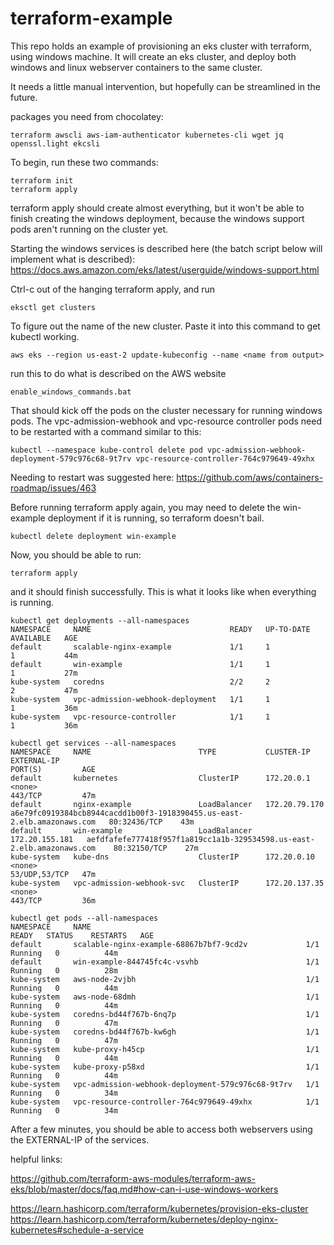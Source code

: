 # terraform-example

This repo holds an example of provisioning an eks cluster with terraform, using windows machine. It will create an eks cluster, and deploy both windows and linux webserver containers to the same cluster.

It needs a little manual intervention, but hopefully can be streamlined in the future.

packages you need from chocolatey:

```
terraform awscli aws-iam-authenticator kubernetes-cli wget jq openssl.light ekcsli
```

To begin, run these two commands:

```
terraform init
terraform apply
```

terraform apply should create almost everything, but it won't be able to finish creating the windows deployment, because the windows support pods aren't running on the cluster yet.

Starting the windows services is described here (the batch script below will implement what is described):
https://docs.aws.amazon.com/eks/latest/userguide/windows-support.html

Ctrl-c out of the hanging terraform apply, and run

```
eksctl get clusters
```

To figure out the name of the new cluster. Paste it into this command to get kubectl working.

```
aws eks --region us-east-2 update-kubeconfig --name <name from output>
```

run this to do what is described on the AWS website

```
enable_windows_commands.bat
```

That should kick off the pods on the cluster necessary for running windows pods. The vpc-admission-webhook and vpc-resource controller pods need to be restarted with a command similar to this:

```
kubectl --namespace kube-control delete pod vpc-admission-webhook-deployment-579c976c68-9t7rv vpc-resource-controller-764c979649-49xhx
```

Needing to restart was suggested here:
https://github.com/aws/containers-roadmap/issues/463

Before running terraform apply again, you may need to delete the win-example deployment if it is running, so terraform doesn't bail.

```
kubectl delete deployment win-example
```

Now, you should be able to run:

```
terraform apply
```

and it should finish successfully.
This is what it looks like when everything is running.

```
kubectl get deployments --all-namespaces
NAMESPACE     NAME                               READY   UP-TO-DATE   AVAILABLE   AGE
default       scalable-nginx-example             1/1     1            1           44m
default       win-example                        1/1     1            1           27m
kube-system   coredns                            2/2     2            2           47m
kube-system   vpc-admission-webhook-deployment   1/1     1            1           36m
kube-system   vpc-resource-controller            1/1     1            1           36m

kubectl get services --all-namespaces
NAMESPACE     NAME                        TYPE           CLUSTER-IP       EXTERNAL-IP                                                               PORT(S)         AGE
default       kubernetes                  ClusterIP      172.20.0.1       <none>                                                                    443/TCP         47m
default       nginx-example               LoadBalancer   172.20.79.170    a6e79fc0919384bcb8944cacdd1b00f3-1918390455.us-east-2.elb.amazonaws.com   80:32436/TCP    43m
default       win-example                 LoadBalancer   172.20.155.181   aefdfafefe777418f957f1a819cc1a1b-329534598.us-east-2.elb.amazonaws.com    80:32150/TCP    27m
kube-system   kube-dns                    ClusterIP      172.20.0.10      <none>                                                                    53/UDP,53/TCP   47m
kube-system   vpc-admission-webhook-svc   ClusterIP      172.20.137.35    <none>                                                                    443/TCP         36m

kubectl get pods --all-namespaces
NAMESPACE     NAME                                                READY   STATUS    RESTARTS   AGE
default       scalable-nginx-example-68867b7bf7-9cd2v             1/1     Running   0          44m
default       win-example-844745fc4c-vsvhb                        1/1     Running   0          28m
kube-system   aws-node-2vjbh                                      1/1     Running   0          44m
kube-system   aws-node-68dmh                                      1/1     Running   0          44m
kube-system   coredns-bd44f767b-6nq7p                             1/1     Running   0          47m
kube-system   coredns-bd44f767b-kw6gh                             1/1     Running   0          47m
kube-system   kube-proxy-h45cp                                    1/1     Running   0          44m
kube-system   kube-proxy-p58xd                                    1/1     Running   0          44m
kube-system   vpc-admission-webhook-deployment-579c976c68-9t7rv   1/1     Running   0          34m
kube-system   vpc-resource-controller-764c979649-49xhx            1/1     Running   0          34m
```

After a few minutes, you should be able to access both webservers using the EXTERNAL-IP of the services.

helpful links:

https://github.com/terraform-aws-modules/terraform-aws-eks/blob/master/docs/faq.md#how-can-i-use-windows-workers

https://learn.hashicorp.com/terraform/kubernetes/provision-eks-cluster
https://learn.hashicorp.com/terraform/kubernetes/deploy-nginx-kubernetes#schedule-a-service
